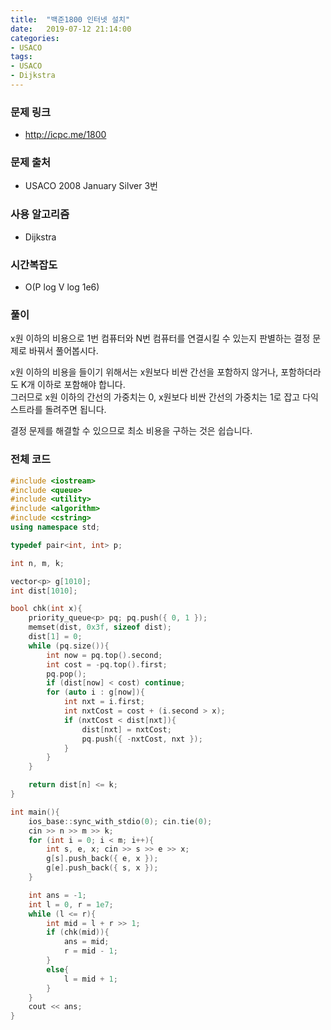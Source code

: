 ```yaml
---
title:  "백준1800 인터넷 설치"
date:   2019-07-12 21:14:00
categories:
- USACO
tags:
- USACO
- Dijkstra
---
```


### 문제 링크
* http://icpc.me/1800

### 문제 출처
* USACO 2008 January Silver 3번

### 사용 알고리즘
* Dijkstra

### 시간복잡도
* O(P log V log 1e6)

### 풀이
x원 이하의 비용으로 1번 컴퓨터와 N번 컴퓨터를 연결시킬 수 있는지 판별하는 결정 문제로 바꿔서 풀어봅시다.

x원 이하의 비용을 들이기 위해서는 x원보다 비싼 간선을 포함하지 않거나, 포함하더라도 K개 이하로 포함해야 합니다.<br>
그러므로 x원 이하의 간선의 가중치는 0, x원보다 비싼 간선의 가중치는 1로 잡고 다익스트라를 돌려주면 됩니다.

결정 문제를 해결할 수 있으므로 최소 비용을 구하는 것은 쉽습니다.

### 전체 코드
```cpp
#include <iostream>
#include <queue>
#include <utility>
#include <algorithm>
#include <cstring>
using namespace std;

typedef pair<int, int> p;

int n, m, k;

vector<p> g[1010];
int dist[1010];

bool chk(int x){
	priority_queue<p> pq; pq.push({ 0, 1 });
	memset(dist, 0x3f, sizeof dist);
	dist[1] = 0;
	while (pq.size()){
		int now = pq.top().second;
		int cost = -pq.top().first;
		pq.pop();
		if (dist[now] < cost) continue;
		for (auto i : g[now]){
			int nxt = i.first;
			int nxtCost = cost + (i.second > x);
			if (nxtCost < dist[nxt]){
				dist[nxt] = nxtCost;
				pq.push({ -nxtCost, nxt });
			}
		}
	}

	return dist[n] <= k;
}

int main(){
	ios_base::sync_with_stdio(0); cin.tie(0);
	cin >> n >> m >> k;
	for (int i = 0; i < m; i++){
		int s, e, x; cin >> s >> e >> x;
		g[s].push_back({ e, x });
		g[e].push_back({ s, x });
	}

	int ans = -1;
	int l = 0, r = 1e7;
	while (l <= r){
		int mid = l + r >> 1;
		if (chk(mid)){
			ans = mid;
			r = mid - 1;
		}
		else{
			l = mid + 1;
		}
	}
	cout << ans;
}
```
